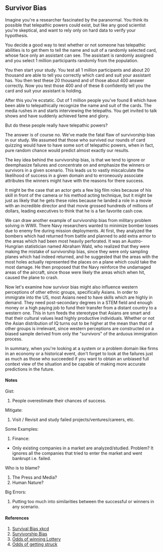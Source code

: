 ## Survivor Bias

Imagine you're a researcher fascinated by the paranormal. You think its possible that telepathic powers could exist, but like any good scientist you're skeptical, and want to rely only on hard data to verify your hypothesis.

You decide a good way to test whether or not someone has telepathic abilities is to get them to tell the name and suit of a randomly selected card, whose face only an assistant can see. The assistant is randomly assigned and you select 1 million participants randomly from the population.

You then start your study. You test all 1 million participants and about 20 thousand are able to tell you correctly which card and suit your assistant has. You then test these 20 thousand and of those about 400 answer correctly. Now you test those 400 and of these 8 confidently tell you the card and suit your assistant is holding.

After this you're ecstatic. Out of 1 million people you've found 8 which have been able to telepathically recognize the name and suit of the cards. The media rushes in and starts interviewing the telepaths. You get invited to talk shows and have suddenly achieved fame and glory.

But do these people really have telepathic powers?

The answer is of course no. We've made the fatal flaw of survivorship bias in our study. We assumed that those who survived our rounds of card quizzing would have to have some sort of telepathic powers, when in fact, pure random chance would predict almost exactly our results.

The key idea behind the survivorship bias, is that we tend to ignore or deemphasize failures and concentrate on and emphasize the winners or survivors in a given scenario. This leads us to vastly miscalculate the likelihood of success in a given domain and to erroneously associate attributes the winners might have with the reasons for there success.

It might be the case that an actor gets a few big film roles because of his skill in front of the camera or his method acting technique, but it might be just as likely that he gets these roles because he landed a role in a movie with an incredible director and that movie grossed hundreds of millions of dollars, leading executives to think that he is a fan favorite cash cow.

We can draw another example of survivorship bias from military problem solving in WWII. There Navy researchers wanted to minimize bomber losses due to enemy fire during mission deployments. At first, they analyzed the bombers which had returned from battle and planned to add extra armor to the areas which had been most heavily perforated. It was an Austro-Hungrian statistician named Abraham Wald, who realized that they were making the mistake of survivorship bias, since they were only sampling planes which had indeed returned, and he suggested that the areas with the most holes actually represented the places on a plane which could take the most damage. He then proposed that the Navy reinforce the undamaged areas of the aircraft, since those were likely the areas which when hit, caused the plane to crash.

Now let's examine how survivor bias might also influence western perceptions of other ethnic groups, specifically Asians. In order to immigrate into the US, most Asians need to have skills which are highly in demand. They need post-secondary degrees in a STEM field and enough money or a high paying job to fund their transfer from a distant country to a western one. This in turn feeds the stereotype that Asians are smart and that their cultural values lead highly productive individuals. Whether or not the Asian distribution of IQ turns out to be higher at the mean than that of other groups is irrelevant, since western perceptions are constructed on a biased sample derived from only the "survivors" of the arduous immigration process.


In summary, when you're looking at a system or a problem domain like firms in an economy or a historical event, don't forget to look at the failures just as much as those who succeeded if you want to obtain an unbiased full context view of the situation and be capable of making more accurate predictions in the future.

#### Notes

Gist:
1. People overestimate their chances of success.

Mitigate:
1. Visit / Revisit and study failed projects/ventures/careers, etc.

Some Examples:
1. Finance:
  - Only existing companies in a market are analyzed/studied. Problem? It ignores all the companies that tried to enter the market and went bankrupt i.e. failed.


Who is to blame?
1. The Press and Media?
2. Human Nature?

Big Errors:
1. Putting too much into similarities between the successful or winners in any scenario.




#### References

1. [Survival Bias xkcd](https://xkcd.com/1827/)
2. [Survivorship Bias](https://en.wikipedia.org/wiki/Survivorship_bias)
3. [Odds of winning Lottery](http://www.durangobill.com/MegaMillionsOdds.html)
4. [Odds of getting struck](http://www.lightningsafety.noaa.gov/odds.shtml)
